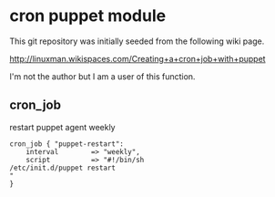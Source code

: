 # cron puppet module
This git repository was initially seeded from the following wiki page.

http://linuxman.wikispaces.com/Creating+a+cron+job+with+puppet

I'm not the author but I am a user of this function.


## cron_job ##

restart puppet agent weekly

	cron_job { "puppet-restart":
		interval        => "weekly",
		script          => "#!/bin/sh
	/etc/init.d/puppet restart
	"
	}
